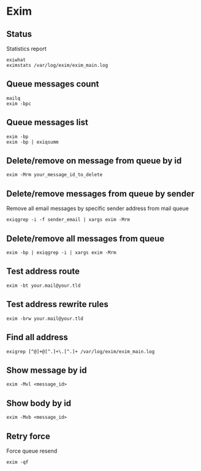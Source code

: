 # Exim

## Status

Statistics report

    exiwhat
    eximstats /var/log/exim/exim_main.log

## Queue messages count

    mailq
    exim -bpc

## Queue messages list

    exim -bp
    exim -bp | exiqsumm

## Delete/remove on message from queue by id

    exim -Mrm your_message_id_to_delete

## Delete/remove messages from queue by sender

Remove all email messages by specific sender address from mail queue

    exiqgrep -i -f sender_email | xargs exim -Mrm

## Delete/remove all messages from queue

    exim -bp | exiqgrep -i | xargs exim -Mrm

## Test address route

    exim -bt your.mail@your.tld

## Test address rewrite rules

    exim -brw your.mail@your.tld

## Find all address

    exigrep [^@]+@[^.]+\.[^.]+ /var/log/exim/exim_main.log

## Show message by id

    exim -Mvl <message_id>

## Show body by id

    exim -Mvb <message_id>

## Retry force

Force queue resend

    exim -qf
